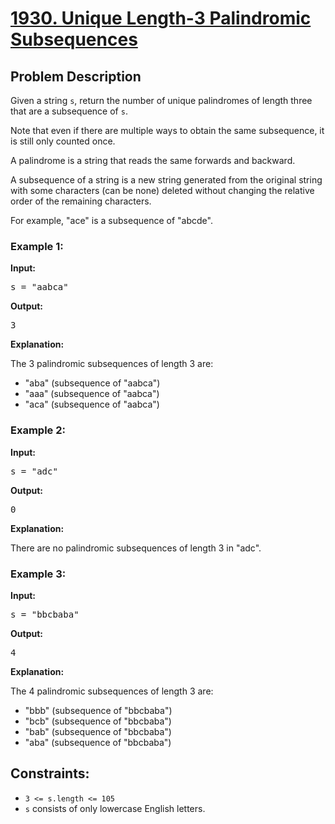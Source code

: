 <!-- 1930. Unique Length-3 Palindromic Subsequences -->

<h1>
  <a href="https://leetcode.com/problems/unique-length-3-palindromic-subsequences/description/?envType=daily-question&envId=2023-11-14">1930. Unique Length-3 Palindromic Subsequences</a>
</h1>

<h2>Problem Description</h2>

<p>
  Given a string <code>s</code>, return the number of unique palindromes of length three that are a subsequence of <code>s</code>.
</p>

<p>
  Note that even if there are multiple ways to obtain the same subsequence, it is still only counted once.
</p>

<p>
  A palindrome is a string that reads the same forwards and backward.
</p>

<p>
  A subsequence of a string is a new string generated from the original string with some characters (can be none) deleted without changing the relative order of the remaining characters.
</p>

<p>
  For example, "ace" is a subsequence of "abcde".
</p>

<h3>Example 1:</h3>

<p><strong>Input:</strong></p>

<pre>
s = "aabca"
</pre>

<strong>Output:</strong>

<pre>
3
</pre>

<strong>Explanation:</strong>

<p>
  The 3 palindromic subsequences of length 3 are:
</p>

<ul>
  <li>"aba" (subsequence of "aabca")</li>
  <li>"aaa" (subsequence of "aabca")</li>
  <li>"aca" (subsequence of "aabca")</li>
</ul>

<h3>Example 2:</h3>

<p><strong>Input:</strong></p>

<pre>
s = "adc"
</pre>

<strong>Output:</strong>

<pre>
0
</pre>

<strong>Explanation:</strong>

<p>
  There are no palindromic subsequences of length 3 in "adc".
</p>

<h3>Example 3:</h3>

<p><strong>Input:</strong></p>

<pre>
s = "bbcbaba"
</pre>

<strong>Output:</strong>

<pre>
4
</pre>

<strong>Explanation:</strong>

<p>
  The 4 palindromic subsequences of length 3 are:
</p>

<ul>
  <li>"bbb" (subsequence of "bbcbaba")</li>
  <li>"bcb" (subsequence of "bbcbaba")</li>
  <li>"bab" (subsequence of "bbcbaba")</li>
  <li>"aba" (subsequence of "bbcbaba")</li>
</ul>

<h2>Constraints:</h2>

<ul>
  <li><code>3 <= s.length <= 105</code></li>
  <li><code>s</code> consists of only lowercase English letters.</li>
</ul>

<!-- End of 1930. Unique Length-3 Palindromic Subsequences -->
